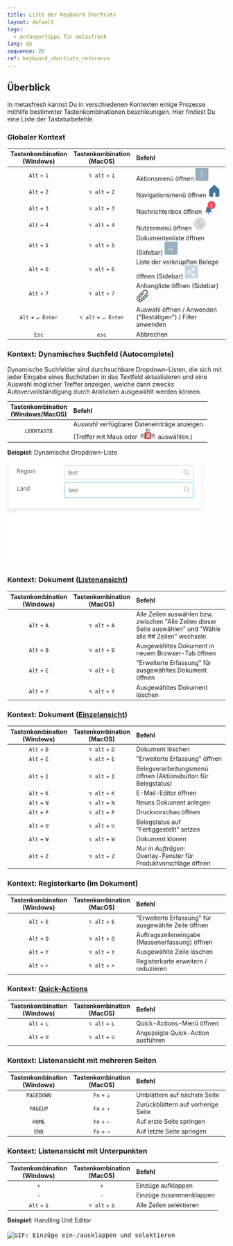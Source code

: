 ```yaml
---
title: Liste der Keyboard Shortcuts
layout: default
tags:
  - Anfängertipps für metasfresh
lang: de
sequence: 20
ref: keyboard_shortcuts_reference
---
```


## Überblick
In metasfresh kannst Du in verschiedenen Kontexten einige Prozesse mithilfe bestimmter Tastenkombinationen beschleunigen. Hier findest Du eine Liste der Tastaturbefehle.

### Globaler Kontext

| Tastenkombination <br> (Windows) | Tastenkombination <br> (MacOS) | Befehl |
| :---: | :---: | :--- |
| `Alt` + `1` | `⌥ alt` + `1` | Aktionsmenü öffnen ![](assets/actionsmenu_WebUI.png) |
| `Alt` + `2` | `⌥ alt` + `2` | Navigationsmenü öffnen ![](assets/Menu_House_WebUI.png) |
| `Alt` + `3` | `⌥ alt` + `3` | Nachrichtenbox öffnen ![](assets/NotificationBell_WebUI.png) |
| `Alt` + `4` | `⌥ alt` + `4` | Nutzermenü öffnen ![](assets/UserMenu_Rabbit_WebUI.png) |
| `Alt` + `5` | `⌥ alt` + `5` | Dokumentenliste öffnen (Sidebar) ![](assets/Sidebar_Icon_WebUI.png) |
| `Alt` + `6` | `⌥ alt` + `6` | Liste der verknüpften Belege öffnen (Sidebar) ![](assets/related_docs_fork.png) |
| `Alt` + `7` | `⌥ alt` + `7` | Anhangliste öffnen (Sidebar) ![](assets/Attachment_clip.png) |
| `Alt` + `↵ Enter` | `⌥ alt` + `↵ Enter` | Auswahl öffnen / Anwenden ("Bestätigen") / Filter anwenden |
| `Esc` | `esc` | Abbrechen |

### <a name="dropdown">Kontext: Dynamisches Suchfeld (Autocomplete)</a>
Dynamische Suchfelder sind durchsuchbare Dropdown-Listen, die sich mit jeder Eingabe eines Buchstaben in das Textfeld aktualisieren und eine Auswahl möglicher Treffer anzeigen, welche dann zwecks Autovervollständigung durch Anklicken ausgewählt werden können.

| Tastenkombination <br> (Windows/MacOS) | Befehl |
| :---: | :--- |
| `LEERTASTE` | Auswahl verfügbarer Dateneinträge anzeigen.<br> (Treffer mit Maus oder ![](assets/Workflow_Auftrag_Bis_Rechnung_WebUI-73797.png) auswählen.) |

**Beispiel**: Dynamische Dropdown-Liste<br><br>
<kbd><img src="assets/Dynamische_Dropdown-Liste.gif" alt="GIF: Dynamische Dropdown-Liste"></kbd>

### Kontext: Dokument ([Listenansicht](Ansichten))

| Tastenkombination <br> (Windows) | Tastenkombination <br> (MacOS) | Befehl |
| :---: | :---: | :--- |
| `Alt` + `A` | `⌥ alt` + `A` | Alle Zeilen auswählen bzw. zwischen "Alle Zeilen dieser Seite auswählen" und "Wähle alle ## Zeilen" wechseln |
| `Alt` + `B` | `⌥ alt` + `B` | Ausgewähltes Dokument in neuem Browser-Tab öffnen |
| `Alt` + `E` | `⌥ alt` + `E` | "Erweiterte Erfassung" für ausgewähltes Dokument öffnen |
| `Alt` + `Y` | `⌥ alt` + `Y` | Ausgewähltes Dokument löschen |

### Kontext: Dokument ([Einzelansicht](Ansichten))

| Tastenkombination <br> (Windows) | Tastenkombination <br> (MacOS) | Befehl |
| :---: | :---: | :--- |
| `Alt` + `D` | `⌥ alt` + `D` | Dokument löschen |
| `Alt` + `E` | `⌥ alt` + `E` | "Erweiterte Erfassung" öffnen |
| `Alt` + `I` | `⌥ alt` + `I` | Belegverarbeitungsmenü öffnen (Aktionsbutton für Belegstatus) |
| `Alt` + `K` | `⌥ alt` + `K` | E-Mail-Editor öffnen |
| `Alt` + `N` | `⌥ alt` + `N` | Neues Dokument anlegen |
| `Alt` + `P` | `⌥ alt` + `P` | Druckvorschau öffnen |
| `Alt` + `U` | `⌥ alt` + `U` | Belegstatus auf "Fertiggestellt" setzen |
| `Alt` + `W` | `⌥ alt` + `W` | Dokument klonen |
| `Alt` + `Z` | `⌥ alt` + `Z` | *Nur in Aufträgen:*<br> Overlay-Fenster für Produktvorschläge öffnen |

### Kontext: Registerkarte (im Dokument)

| Tastenkombination <br> (Windows) | Tastenkombination <br> (MacOS) | Befehl |
| :---: | :---: | :--- |
| `Alt` + `E` | `⌥ alt` + `E` | "Erweiterte Erfassung" für ausgewählte Zeile öffnen |
| `Alt` + `Q` | `⌥ alt` + `Q` | Auftragszeileneingabe (Massenerfassung) öffnen |
| `Alt` + `Y` | `⌥ alt` + `Y` | Ausgewählte Zeile löschen |
| `Alt` + `+` | `⌥ alt` + `+` | Registerkarte erweitern / reduzieren |

### Kontext: [Quick-Actions](AktionStarten)

| Tastenkombination <br> (Windows) | Tastenkombination <br> (MacOS) | Befehl |
| :---: | :---: | :--- |
| `Alt` + `L` | `⌥ alt` + `L` | Quick-Actions-Menü öffnen |
| `Alt` + `U` | `⌥ alt` + `U` | Angezeigte Quick-Action ausführen |

### Kontext: Listenansicht mit mehreren Seiten

| Tastenkombination <br> (Windows) | Tastenkombination <br> (MacOS) | Befehl |
| :---: | :---: | :--- |
| `PAGEDOWN` | `Fn` + `↓` | Umblättern auf nächste Seite |
| `PAGEUP` | `Fn` + `↑` | Zurückblättern auf vorherige Seite |
| `HOME` | `Fn` + `←` | Auf erste Seite springen |
| `END` | `Fn` + `→` | Auf letzte Seite springen |

### Kontext: Listenansicht mit Unterpunkten

| Tastenkombination <br> (Windows) | Tastenkombination <br> (MacOS) | Befehl |
| :---: | :---: | :--- |
| `+` | `+` | Einzüge aufklappen |
| `-` | `-` | Einzüge zusammenklappen |
| `Alt` + `S` | `⌥ alt` + `S` | Alle Zeilen selektieren |

**Beispiel**: Handling Unit Editor<br><br>
<kbd><img src="assets/Listenansicht_aus-einklappen_selektieren.gif" alt="GIF: Einzüge ein-/ausklappen und selektieren"></kbd>
